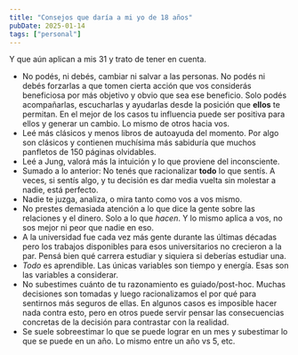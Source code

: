 ```yaml
---
title: "Consejos que daría a mi yo de 18 años"
pubDate: 2025-01-14
tags: ["personal"]
---
```


Y que aún aplican a mis 31 y trato de tener en cuenta.

- No podés, ni debés, cambiar ni salvar a las personas. No podés ni debés forzarlas a que tomen cierta acción que vos considerás beneficiosa por más objetivo y obvio que sea ese beneficio. Solo podés acompañarlas, escucharlas y ayudarlas desde la posición que **ellos** te permitan. En el mejor de los casos tu influencia puede ser positiva para ellos y generar un cambio. Lo mismo de otros hacia vos.
- Leé más clásicos y menos libros de autoayuda del momento. Por algo son clásicos y contienen muchísima más sabiduría que muchos panfletos de 150 páginas olvidables.
- Leé a Jung, valorá más la intuición y lo que proviene del inconsciente.
- Sumado a lo anterior: No tenés que racionalizar **todo** lo que sentís. A veces, si sentís algo, y tu decisión es dar media vuelta sin molestar a nadie, está perfecto.
- Nadie te juzga, analiza, o mira tanto como vos a vos mismo.
- No prestes demasiada atención a lo que dice la gente sobre las relaciones y el dinero. Solo a lo que *hacen*. Y lo mismo aplica a vos, no sos mejor ni peor que nadie en eso.
- A la universidad fue cada vez más gente durante las últimas décadas pero los trabajos disponibles para esos universitarios no crecieron a la par. Pensá bien qué carrera estudiar y siquiera si deberías estudiar una.
- _Todo_ es aprendible. Las únicas variables son tiempo y energía. Esas son las variables a considerar.
- No subestimes cuánto de tu razonamiento es guiado/post-hoc. Muchas decisiones son tomadas y luego racionalizamos el por qué para sentirnos más seguros de ellas. En algunos casos es imposible hacer nada contra esto, pero en otros puede servir pensar las consecuencias concretas de la decisión para contrastar con la realidad.
- Se suele sobreestimar lo que se puede lograr en un mes y subestimar lo que se puede en un año. Lo mismo entre un año vs 5, etc.